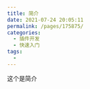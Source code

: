 ```yaml
---
title: 简介
date: 2021-07-24 20:05:11
permalink: /pages/175875/
categories:
  - 插件开发
  - 快速入门
tags:
  - 
---
```


这个是简介
